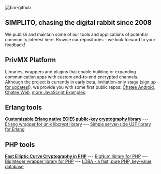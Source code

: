 ![bar-github](https://github.com/user-attachments/assets/74ae031d-b1fa-4ebe-a28c-05df97e47411)

## SIMPLITO, chasing the digital rabbit since 2008

We publish and maintain some of our tools and applications of potential community interest here. Browse our repositories - we look forward to your feedback!

## PrivMX Platform

Libraries, wrappers and plugins that enable building or expanding communication apps with custom end-to-end encrypted channels. Although the project is currently in early beta, invitation-only stage ([sign up for updates!](https://privmx.cloud)), we provide you with some first public repos: [Chatee Android](https://github.com/simplito/privmx-chatee-android), [Chatee Web](https://github.com/simplito/privmx-chatee), [more JavaScript Examples](https://github.com/simplito/privmx-endpoint-examples-js).

## Erlang tools
[**Customizable Erlang native ECIES public-key cryptography library**](https://github.com/simplito/ecies-erl) --- [Erlang wrapper for unix libcrypt library](https://github.com/simplito/crypt-erl) --- [Simple server-side U2F library for Erlang](https://github.com/simplito/u2f-erl)

## PHP tools
[**Fast Elliptic Curve Cryptography in PHP**](https://github.com/simplito/elliptic-php) --- [BigNum library for PHP](https://github.com/simplito/bn-php) --- [BigInteger wrapper library for PHP](https://github.com/simplito/bigint-wrapper-php) --- [LDBA - a fast, pure PHP, key-value database](https://github.com/simplito/ldba-php)
